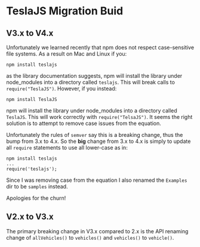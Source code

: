# TeslaJS Migration Buid

## V3.x to V4.x

Unfortunately we learned recently that npm does not respect case-sensitive file systems.
As a result on Mac and Linux if you:

    npm install teslajs

as the library documentation suggests, npm will install the library under node_modules 
into a directory called `teslajs`.  This will break calls to `require("TeslaJS")`. 
However, if you instead:

    npm install TeslaJS

npm will install the library under node_modules into a directory called `TeslaJS`.
This will work correctly with `require("TelsaJS")`.  It seems the right solution is
to attempt to remove case issues from the equation.

Unfortunately the rules of `semver` say this is a breaking change, thus the bump
from 3.x to 4.x.  So the **big** change from 3.x to 4.x is simply to update all `require` 
statements to use all lower-case as in:

    npm install teslajs
    ...
    require('teslajs');

Since I was removing case from the equation I also renamed the `Examples` dir to
be `samples` instead.

Apologies for the churn!

## V2.x to V3.x

The primary breaking change in V3.x compared to 2.x is the API renaming change of
`allVehicles()` to `vehicles()` and `vehicles()` to `vehicle()`.